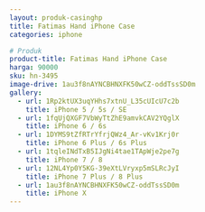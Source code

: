 ```yaml
---
layout: produk-casinghp
title: Fatimas Hand iPhone Case
categories: iphone

# Produk
product-title: Fatimas Hand iPhone Case
harga: 90000
sku: hn-3495
image-drive: 1au3f8nAYNCBHNXFK50wCZ-oddTssSD0m
gallery:
  - url: 1Rp2ktUX3uqYHhs7xtnU_L35cUIcU7c2b
    title: iPhone 5 / 5s / SE
  - url: 1fqUjQXGF7VbWyTtZhE9amvkCAV2YQglX
    title: iPhone 6 / 6s
  - url: 1DYMS9tZfRTrYfrjQWz4_Ar-vKv1Krj0r
    title: iPhone 6 Plus / 6s Plus
  - url: 1tqleINdTxB5IJgNi4tae1TApWje2pe7g
    title: iPhone 7 / 8
  - url: 12NL4Yp0Y5KG-39eXtLVryxp5mSLRcJyI
    title: iPhone 7 Plus / 8 Plus
  - url: 1au3f8nAYNCBHNXFK50wCZ-oddTssSD0m
    title: iPhone X
---
```

